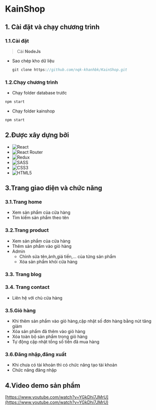 # KainShop
## 1. Cài đặt và chạy chương trình
### 1.1.Cài đặt
> Cài **NodeJs**
- Sao chép kho dữ liệu
  ```c
  git clone https://github.com/nqk-khanhbk/KainShop.git
  ```
### 1.2.Chạy chương trình
- Chạy folder database trước 
```c
npm start
```
- Chạy folder kainshop 
```c
npm start
```
## 2.Được xây dựng bởi
- ![React](https://img.shields.io/badge/react-%2320232a.svg?style=for-the-badge&logo=react&logoColor=%2361DAFB) 
- ![React Router](https://img.shields.io/badge/React_Router-CA4245?style=for-the-badge&logo=react-router&logoColor=white)
- ![Redux](https://img.shields.io/badge/redux-%23593d88.svg?style=for-the-badge&logo=redux&logoColor=white)
- ![SASS](https://img.shields.io/badge/SASS-hotpink.svg?style=for-the-badge&logo=SASS&logoColor=white)
- ![CSS3](https://img.shields.io/badge/css3-%231572B6.svg?style=for-the-badge&logo=css3&logoColor=white)
-  ![HTML5](https://img.shields.io/badge/html5-%23E34F26.svg?style=for-the-badge&logo=html5&logoColor=white) 
## 3.Trang giao diện và chức năng
### 3.1.Trang home
- Xem sản phẩm của cửa hàng
- Tìm kiếm sản phẩm theo tên
### 3.2.Trang product
- Xem sản phẩm của cửa hàng
- Thêm sản phẩm vào giỏ hàng
- Admin
   - Chỉnh sửa tên,ảnh,giá tiền,... của từng sản phẩm
   - Xóa sản phẩm khỏi cửa hàng
### 3.3. Trang blog
### 3.4. Trang contact
- Liên hệ với chủ cửa hàng
### 3.5.Giỏ hàng
- Khi thêm sản phẩm vào giỏ hàng,cập nhật số đơn hàng bằng nút tăng giảm
- Xóa sản phẩm đã thêm vào giỏ hàng
- Xóa toàn bộ sản phẩm trong giỏ hàng
- Tự động cập nhật tổng số tiền đã mua hàng
### 3.6.Đăng nhập,đăng xuất
- Khi chưa có tài khoản thì có chức năng tạo tài khoản
- Chức năng đăng nhập
## 4.Video demo sản phẩm
[https://www.youtube.com/watch?v=YGkDhi7JMrU](https://www.youtube.com/watch?v=YGkDhi7JMrU)
